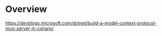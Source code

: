 # Overview

https://devblogs.microsoft.com/dotnet/build-a-model-context-protocol-mcp-server-in-csharp/